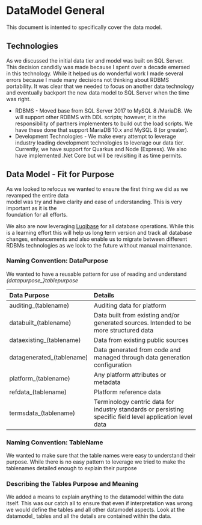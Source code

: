 # DataModel General
This document is intented to specifically cover the data model.

## Technologies

As we discussed the initial data tier and model was built on SQL Server. This decision
candidly was made because I spent over a decade emersed in this technology. While it
helped us do wonderful work I made several errors because I made many decisions not
thinking about RDBMS portability. It was clear that we needed to focus on another data
technology and eventually backport the new data model to SQL Server when the time was 
right.

* RDBMS - Moved base from SQL Server 2017 to MySQL 8 /MariaDB. We will support other RDBMS with DDL scripts;
  however, it is the responsibility of partners implementers to build out the load scripts. We have these done
  that support MariaDB 10.x and MySQL 8 (or greater).
* Development Technologies - We make every attempt to leverage industry leading development technologies to 
  leverage our data tier. Currently, we have support for Quarkus and Node (Express). We also have implemented 
  .Net Core but will be revisiting it as time permits.
  
  
## Data Model - Fit for Purpose

As we looked to refocus we wanted to ensure the first thing we did as we revamped the entire data  
model was try and have clarity and ease of understanding. This is very important as it is the  
foundation for all efforts.

We also are now leveraging [Luqibase](https://www.liquibase.org/) for all database operations. While this is a learning effort this will help us long term version and track all database changes, enhancements 
and also enable us to migrate between different RDBMs technologies as we look to the future without manual maintenance.

### Naming Convention: DataPurpose
We wanted to have a reusable pattern for use of reading and understand *{datapurpose_}tablepurpose*

| Data Purpose | Details |
|:---|:---|
|auditing_(tablename)|Auditing data for platform|
|databuilt_(tablename)|Data built from existing and/or generated sources. Intended to be more structured data|
|dataexisting_(tablename)|Data from existing public sources|
|datagenerated_(tablename)|Data generated from code and managed through data generation configuration|
|platform_(tablename)|Any platform attributes or metadata|
|refdata_(tablename)|Platform reference data|
|termsdata_(tablename)|Terminology centric data for industry standards or persisting specific field level application level data |

### Naming Convention: TableName
We wanted to make sure that the table names were easy to understand their purpose. While
there is no easy pattern to leverage we tried to make the tablenames detailed enough to explain
their purpose

### Describing the Tables Purpose and Meaning
We added a means to explain anything to the datamodel within the data itself. This
was our catch all to ensure that even if interpretation was wrong we would define the
tables and all other datamodel aspects. Look at the datamodel_ tables and all the details
are contained within the data.
